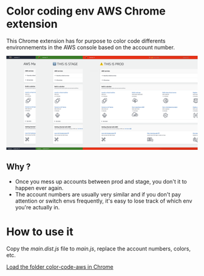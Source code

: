 # Color coding env AWS Chrome extension

This Chrome extension has for purpose to color code differents environnements in the AWS console based on the account number.

![accounts aws color coded](accounts.png)
## Why ? 

* Once you mess up accounts between prod and stage, you don't it to happen ever again.
* The account numbers are usually very similar and if you don't pay attention or switch envs frequently, it's easy to lose track of which env you're actually in.

# How to use it

Copy the *main.dist.js* file to *main.js*, replace the account numbers, colors, etc.

[Load the folder color-code-aws in Chrome](https://developer.chrome.com/docs/extensions/mv3/getstarted/#manifest)
